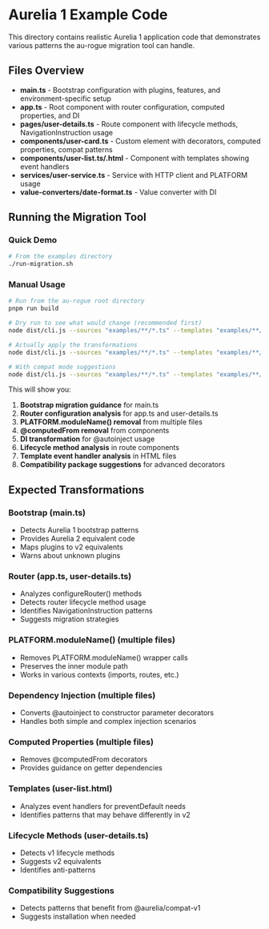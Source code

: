# Aurelia 1 Example Code

This directory contains realistic Aurelia 1 application code that demonstrates various patterns the au-rogue migration tool can handle.

## Files Overview

- **main.ts** - Bootstrap configuration with plugins, features, and environment-specific setup
- **app.ts** - Root component with router configuration, computed properties, and DI
- **pages/user-details.ts** - Route component with lifecycle methods, NavigationInstruction usage
- **components/user-card.ts** - Custom element with decorators, computed properties, compat patterns
- **components/user-list.ts/.html** - Component with templates showing event handlers
- **services/user-service.ts** - Service with HTTP client and PLATFORM usage
- **value-converters/date-format.ts** - Value converter with DI

## Running the Migration Tool

### Quick Demo
```bash
# From the examples directory
./run-migration.sh
```

### Manual Usage
```bash
# Run from the au-rogue root directory
pnpm run build

# Dry run to see what would change (recommended first)
node dist/cli.js --sources "examples/**/*.ts" --templates "examples/**/*.html" --dry

# Actually apply the transformations
node dist/cli.js --sources "examples/**/*.ts" --templates "examples/**/*.html"

# With compat mode suggestions
node dist/cli.js --sources "examples/**/*.ts" --templates "examples/**/*.html" --compat --dry
```

This will show you:

1. **Bootstrap migration guidance** for main.ts
2. **Router configuration analysis** for app.ts and user-details.ts
3. **PLATFORM.moduleName() removal** from multiple files
4. **@computedFrom removal** from components
5. **DI transformation** for @autoinject usage
6. **Lifecycle method analysis** in route components
7. **Template event handler analysis** in HTML files
8. **Compatibility package suggestions** for advanced decorators

## Expected Transformations

### Bootstrap (main.ts)
- Detects Aurelia 1 bootstrap patterns
- Provides Aurelia 2 equivalent code
- Maps plugins to v2 equivalents
- Warns about unknown plugins

### Router (app.ts, user-details.ts)
- Analyzes configureRouter() methods
- Detects router lifecycle method usage
- Identifies NavigationInstruction patterns
- Suggests migration strategies

### PLATFORM.moduleName() (multiple files)
- Removes PLATFORM.moduleName() wrapper calls
- Preserves the inner module path
- Works in various contexts (imports, routes, etc.)

### Dependency Injection (multiple files)
- Converts @autoinject to constructor parameter decorators
- Handles both simple and complex injection scenarios

### Computed Properties (multiple files)
- Removes @computedFrom decorators
- Provides guidance on getter dependencies

### Templates (user-list.html)
- Analyzes event handlers for preventDefault needs
- Identifies patterns that may behave differently in v2

### Lifecycle Methods (user-details.ts)
- Detects v1 lifecycle methods
- Suggests v2 equivalents
- Identifies anti-patterns

### Compatibility Suggestions
- Detects patterns that benefit from @aurelia/compat-v1
- Suggests installation when needed